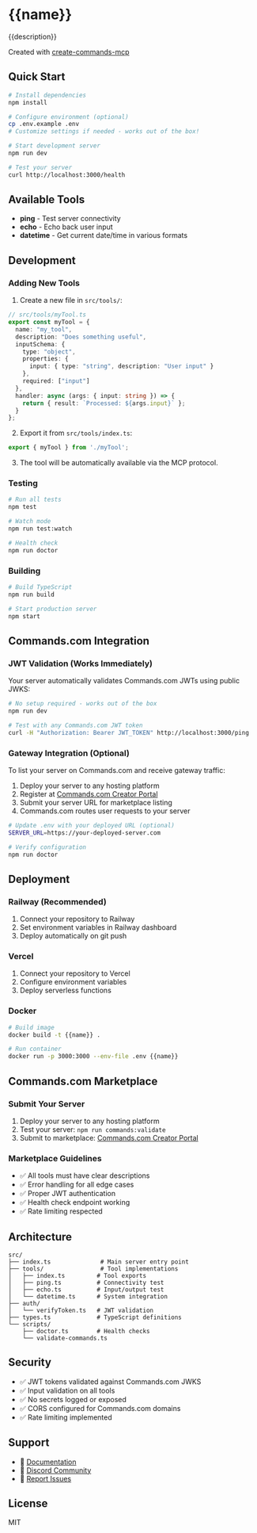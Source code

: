 # {{name}}

{{description}}

Created with [create-commands-mcp](https://www.npmjs.com/package/create-commands-mcp)

## Quick Start

```bash
# Install dependencies
npm install

# Configure environment (optional)
cp .env.example .env
# Customize settings if needed - works out of the box!

# Start development server
npm run dev

# Test your server
curl http://localhost:3000/health
```

## Available Tools

- **ping** - Test server connectivity
- **echo** - Echo back user input  
- **datetime** - Get current date/time in various formats

## Development

### Adding New Tools

1. Create a new file in `src/tools/`:

```typescript
// src/tools/myTool.ts
export const myTool = {
  name: "my_tool",
  description: "Does something useful",
  inputSchema: {
    type: "object",
    properties: {
      input: { type: "string", description: "User input" }
    },
    required: ["input"]
  },
  handler: async (args: { input: string }) => {
    return { result: `Processed: ${args.input}` };
  }
};
```

2. Export it from `src/tools/index.ts`:

```typescript
export { myTool } from './myTool';
```

3. The tool will be automatically available via the MCP protocol.

### Testing

```bash
# Run all tests
npm test

# Watch mode
npm run test:watch

# Health check
npm run doctor
```

### Building

```bash
# Build TypeScript
npm run build

# Start production server
npm start
```

## Commands.com Integration

### JWT Validation (Works Immediately)

Your server automatically validates Commands.com JWTs using public JWKS:

```bash
# No setup required - works out of the box
npm run dev

# Test with any Commands.com JWT token
curl -H "Authorization: Bearer JWT_TOKEN" http://localhost:3000/ping
```

### Gateway Integration (Optional)

To list your server on Commands.com and receive gateway traffic:

1. Deploy your server to any hosting platform
2. Register at [Commands.com Creator Portal](https://commands.com/creator/mcp-servers/new)
3. Submit your server URL for marketplace listing
4. Commands.com routes user requests to your server

```bash
# Update .env with your deployed URL (optional)
SERVER_URL=https://your-deployed-server.com

# Verify configuration
npm run doctor
```

## Deployment

### Railway (Recommended)

1. Connect your repository to Railway
2. Set environment variables in Railway dashboard
3. Deploy automatically on git push

### Vercel

1. Connect your repository to Vercel
2. Configure environment variables
3. Deploy serverless functions

### Docker

```bash
# Build image
docker build -t {{name}} .

# Run container
docker run -p 3000:3000 --env-file .env {{name}}
```

## Commands.com Marketplace

### Submit Your Server

1. Deploy your server to any hosting platform
2. Test your server: `npm run commands:validate`
3. Submit to marketplace: [Commands.com Creator Portal](https://commands.com/creator/mcp-servers/new)

### Marketplace Guidelines

- ✅ All tools must have clear descriptions
- ✅ Error handling for all edge cases
- ✅ Proper JWT authentication
- ✅ Health check endpoint working
- ✅ Rate limiting respected

## Architecture

```
src/
├── index.ts              # Main server entry point
├── tools/                # Tool implementations
│   ├── index.ts         # Tool exports
│   ├── ping.ts          # Connectivity test
│   ├── echo.ts          # Input/output test
│   └── datetime.ts      # System integration
├── auth/
│   └── verifyToken.ts   # JWT validation
├── types.ts             # TypeScript definitions
└── scripts/
    ├── doctor.ts        # Health checks
    └── validate-commands.ts
```

## Security

- ✅ JWT tokens validated against Commands.com JWKS
- ✅ Input validation on all tools
- ✅ No secrets logged or exposed
- ✅ CORS configured for Commands.com domains
- ✅ Rate limiting implemented

## Support

- 📖 [Documentation](https://commands.com/docs/mcp)
- 💬 [Discord Community](https://discord.gg/commands)
- 🐛 [Report Issues](https://github.com/commands-com/create-commands-mcp/issues)

## License

MIT